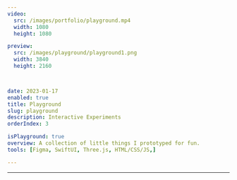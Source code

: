```yaml
---
video:
  src: /images/portfolio/playground.mp4
  width: 1080
  height: 1080

preview:
  src: /images/playground/playground1.png
  width: 3840
  height: 2160



date: 2023-01-17
enabled: true
title: Playground
slug: playground
description: Interactive Experiments 
orderIndex: 3

isPlayground: true
overview: A collection of little things I prototyped for fun.
tools: [Figma, SwiftUI, Three.js, HTML/CSS/JS,]

---
```


---



